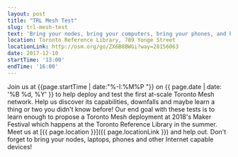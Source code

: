 ```yaml
---
layout: post
title: "TRL Mesh Test"
slug: trl-mesh-test
text: 'Bring your nodes, bring your computers, bring your phones, and help us set up and test a mesh at-scale'
location: Toronto Reference Library, 789 Yonge Street  
locationLink: http://osm.org/go/ZX6B8BWGi?way=28156063
date: 2017-12-10
startTime: '13:00'
endTime: '16:00'
---
```


Join us at {{page.startTime | date:"%-I:%M%P "}} on {{ page.date | date: '%B %d, %Y' }} to help deploy and test the first at-scale Toronto Mesh network. Help us discover its capabilities, downfalls and maybe learn a thing or two you didn't know before! Our end goal with these tests is to learn enough to propose a Toronto Mesh deployment at 2018's Maker Festival which happens at the Toronto Reference Library in the summer. Meet us at [{{ page.location }}]({{ page.locationLink }}) and help out. Don't forget to bring your nodes, laptops, phones and other Internet capable devices!
